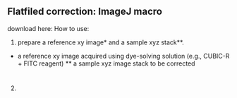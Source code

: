 ## Flatfiled correction: ImageJ macro
download here: 
How to use:
1. prepare a reference xy image* and a sample xyz stack**. 
* a reference xy image acquired using dye-solving solution (e.g., CUBIC-R + FITC reagent)
** a sample xyz image stack to be corrected
#
2. 

